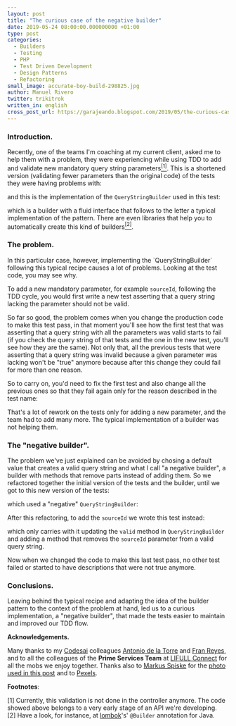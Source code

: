 ```yaml
---
layout: post
title: "The curious case of the negative builder"
date: 2019-05-24 08:00:00.000000000 +01:00
type: post
categories:
  - Builders
  - Testing
  - PHP
  - Test Driven Development
  - Design Patterns
  - Refactoring
small_image: accurate-boy-build-298825.jpg
author: Manuel Rivero
twitter: trikitrok
written_in: english
cross_post_url: https://garajeando.blogspot.com/2019/05/the-curious-case-of-negative-builder.html
---
```


<h3>Introduction. </h3>
Recently, one of the teams I'm coaching at my current client, asked me to help them with a problem, they were experiencing while using TDD to add and validate new mandatory query string parameters<a href="#nota1"><sup>[1]</sup></a>. This is a shortened version (validating fewer parameters than the original code) of the tests they were having problems with: 

<script src="https://gist.github.com/trikitrok/e90b5daa64147a740571ba03b3f4c15d.js"></script>

and this is the implementation of the `QueryStringBuilder` used in this test:

<script src="https://gist.github.com/trikitrok/8c9558ba57e945828ccbfea453ccf81b.js"></script>

which is a builder with a fluid interface that follows to the letter a typical implementation of the pattern. There are even libraries that help you to automatically create this kind of builders<a href="#nota2"><sup>[2]</sup></a>. 

<h3>The problem. </h3>
In this particular case, however, implementing the `QueryStringBuilder` following this typical recipe causes a lot of problems. Looking at the test code, you may see why. 

To add a new mandatory parameter, for example `sourceId`, following the TDD cycle, you would first write a new test asserting that a query string lacking the parameter should not be valid. 

<script src="https://gist.github.com/trikitrok/9d62133a3ea3ba8b4aff07b55afe196d.js"></script>

So far so good, the problem comes when you change the production code to make this test pass, in that moment you'll see how the first test that was asserting that a query string with all the parameters was valid starts to fail (if you check the query string of that tests and the one in the new test, you'll see how they are the same). Not only that, all the previous tests that were asserting that a query string was invalid because a given parameter was lacking won't be "true" anymore because after this change they could fail for more than one reason. 

So to carry on, you'd need to fix the first test and also change all the previous ones so that they fail again only for the reason described in the test name:

<script src="https://gist.github.com/trikitrok/74bb550cb2dcf0b9b4739c1614aa1f24.js"></script>

That's a lot of rework on the tests only for adding a new parameter, and the team had to add many more. The typical implementation of a builder was not helping them.

<h3>The "negative builder". </h3>

The problem we've just explained can be avoided by chosing a default value that creates a valid query string and what I call "a negative builder", a builder with methods that remove parts instead of adding them. So we refactored together the initial version of the tests and the builder, until we got to this new version of the tests:

<script src="https://gist.github.com/trikitrok/4d7c8f23059e56082cd54a9bd7240c6c.js"></script>

which used a "negative" `QueryStringBuilder`:

<script src="https://gist.github.com/trikitrok/68967ff6c5cbbd696c8e74a54fdaed6c.js"></script>

After this refactoring, to add the `sourceId` we wrote this test instead:

<script src="https://gist.github.com/trikitrok/9d63b864943f6a76299610925833f977.js"></script>

which only carries with it updating the `valid` method in `QueryStringBuilder` and adding a method that removes the `sourceId` parameter from a valid query string. 

Now when we changed the code to make this last test pass, no other test failed or started to have descriptions that were not true anymore.

<h3>Conclusions.</h3>

Leaving behind the typical recipe and adapting the idea of the builder pattern to the context of the problem at hand, led us to a curious implementation, a "negative builder", that made the tests easier to maintain and improved our TDD flow.

**Acknowledgements.**

Many thanks to my <a href="https://codesai.com/">Codesai</a> colleagues <a href="https://twitter.com/adelatorrefoss">Antonio de la Torre</a> and <a href="https://twitter.com/fran_reyes">Fran Reyes</a>, and to all the colleagues of the **Prime Services Team** at [LIFULL Connect](https://www.lifullconnect.com/) for all the mobs we enjoy together. Thanks also to [Markus Spiske](https://www.pexels.com/@markusspiske)  for the [photo used in this post](https://www.pexels.com/photo/accurate-boy-build-building-298825/) and to [Pexels](https://www.pexels.com/).

**Footnotes**:

<div class="foot-note">
  <a name="nota1"></a> [1] Currently, this validation is not done in the controller anymore. The code showed above belongs to a very early stage of an API we're developing.
</div>

<div class="foot-note">
  <a name="nota2"></a> [2] Have a look, for instance, at <a href="https://projectlombok.org/">lombok</a>'s' <code class="highlighter-rouge">@Builder</code> annotation for Java.
</div>